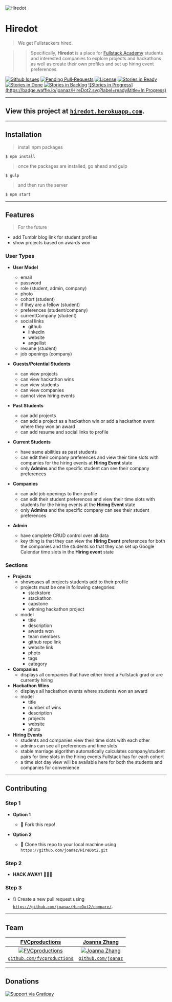 ![Hiredot](http://i.imgur.com/d2OfxQX.png)

# Hiredot

> We get Fullstackers hired.

>> Specifically, **Hiredot** is a place for <a href="http://fullstackacademy.com" target="_blank">Fullstack Academy</a> students and interested companies to explore projects and hackathons as well as create their own profiles and set up hiring event preferences.

[![Github Issues](http://githubbadges.herokuapp.com/badges/badgerbadgerbadger/issues.svg?style=flat-square)](https://github.com/joanaz/Hiredot2/issues) [![Pending Pull-Requests](http://githubbadges.herokuapp.com/badges/badgerbadgerbadger/pulls.svg?style=flat-square)](https://github.com/joanaz/Hiredot2/pulls)  [![License](http://img.shields.io/:license-mit-blue.svg?style=flat-square)](http://badges.mit-license.org) [![Stories in Ready](https://badge.waffle.io/joanaz/HireDot2.svg?label=ready&title=Ready)](http://waffle.io/joanaz/HireDot2) [![Stories in Done](https://badge.waffle.io/joanaz/HireDot2.svg?label=ready&title=Done)](http://waffle.io/joanaz/HireDot2) [![Stories in Backlog](https://badge.waffle.io/joanaz/HireDot2.svg?label=ready&title=Backlog)](http://waffle.io/joanaz/HireDot2) [![Stories in Progress](https://badge.waffle.io/joanaz/HireDot2.svg?label=ready&title=In Progress)](http://waffle.io/joanaz/HireDot2)

---

## View this project at <a href="http://hiredot.herokuapp.com" target="_blank">`hiredot.herokuapp.com`</a>.

---

## Installation

> install npm packages

```shell
$ npm install
```

> once the packages are installed, go ahead and gulp

```shell
$ gulp
```

> and then run the server

```shell
$ npm start
```

---

## Features

> For the future

- add Tumblr blog link for student profiles
- show projects based on awards won

### User Types

- **User Model**
    - email
    - password
    - role (student, admin, company)
    - photo
    - cohort (student)
    - if they are a fellow (student)
    - preferences (student/company)
    - currentCompany (student)
    - social links
        - github
        - linkedin
        - website
        - angellist
    - resume (student)
    - job openings (company)

- **Guests/Potential Students**
    - can view projects
    - can view hackathon wins
    - can view students
    - can view companies
    - cannot view hiring events

- **Past Students**
    - can add projects
    - can add a project as a hackathon win or add a hackathon event where they won an award
    - can add resume and social links to profile

- **Current Students**
    - have same abilities as past students
    - can edit their company preferences and view their time slots with companies for the hiring events at **Hiring Event** state
    - only **Admins** and the specific student can see their company preferences

- **Companies**
    - can add job openings to their profile
    - can edit their student preferences and view their time slots with students for the hiring events at the **Hiring Event** state
    - only **Admins** and the specific company can see their student preferences

- **Admin**
    - have complete CRUD control over all data
    - key thing is that they can view the **Hiring Event** preferences for both the companies and the students so that they can set up Google Calendar time slots in the **Hiring event** state

### Sections

- **Projects**
    - showcases all projects students add to their profile
    - projects must be one in following categories:
        - stackstore
        - stackathon
        - capstone
        - winning hackathon project
    - model
        - title
        - description
        - awards won
        - team members
        - github repo link
        - website link
        - photo
        - tags
        - category
- **Companies**
    - displays all companies that have either hired a Fullstack grad or are currently hiring
- **Hackathon Wins**
    - displays all hackathon events where students won an award
    - model
        - title
        - number of wins
        - description
        - projects
        - website
        - photo
- **Hiring Events**
    - students and companies view their time slots with each other
    - admins can see all preferences and time slots
    - stable marriage algorithm automatically calculates company/student pairs for time slots in the hiring events Fullstack has for each cohort
    - a time slot day view will be available here for both the students and companies for convenience

---

## Contributing

### Step 1

- **Option 1**
    - 🍴 Fork this repo!

- **Option 2**
    - 👯 Clone this repo to your local machine using `https://github.com/joanaz/HireDot2.git`

### Step 2

- **HACK AWAY!** 🔨🔨🔨

### Step 3

- 🔃 Create a new pull request using <a href="https://github.com/joanaz/HireDot2/compare/" target="_blank">`https://github.com/joanaz/HireDot2/compare/`</a>.

---

## Team

| <a href="http://fvcproductions.com" target="_blank">**FVCproductions**</a> | <a href="https://github.com/joanaz" target="_blank">**Joanna Zhang**</a> |
| :---: |:---:|
| [![FVCproductions](https://avatars1.githubusercontent.com/u/4284691?v=3&s=200)](http://fvcproductions.com)    | [![Joanna Zhang](https://avatars1.githubusercontent.com/u/8575618?v=3&s=200)](https://github.com/joanaz) |
| <a href="http://github.com/fvcproductions" target="_blank">`github.com/fvcproductions`</a> | <a href="https://github.com/joanaz" target="_blank">`github.com/joanaz`</a> |

---

## Donations

[![Support via Gratipay](https://cdn.rawgit.com/gratipay/gratipay-badge/2.3.0/dist/gratipay.png)](https://gratipay.com/fvcproductions/)
